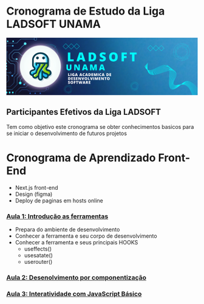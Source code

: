 # Cronograma de Estudo da Liga LADSOFT UNAMA

![img](/imagens/image_readme.png)

## Participantes Efetivos da Liga LADSOFT

Tem como objetivo este cronograma se obter conhecimentos basicos para se iniciar o desenvolvimento de futuros projetos

# Cronograma de Aprendizado Front-End

- Next.js front-end
- Design (figma)
- Deploy de paginas em hosts online

### [Aula 1: Introdução as ferramentas](/cronograma-front-end/aula-1/README.md)

- Prepara do ambiente de desenvolvimento
- Conhecer a ferramenta e seu corpo de desenvolvimento
- Conhecer a ferramenta e seus principais HOOKS
  - useffects()
  - usesatate()
  - userouter()

### [Aula 2: Desenolvimento por componentização]()

### [Aula 3: Interatividade com JavaScript Básico]()
